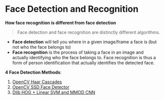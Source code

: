 # **Face Detection and Recognition**

**How face recognition is different from face detection**

> Face detection and face recognition are distinctly different algorithms. 
- **Face detection** will tell you where in a given image/frame a face is (but not who the face belongs to) 
- **Face recognition** is the process of taking a face in an image and actually identifying who the face belongs to. Face recognition is thus a form of person identification that actually identifies the detected face.

**4 Face Detection Methods**:
1. [OpenCV Haar Cascades](https://github.com/shejz/face-detection-recognition/tree/main/Face%20Detection%20with%20Haar%20Cascades)
2. [OpenCV SSD Face Detector](https://github.com/shejz/face-detection-recognition/tree/main/SSD%20Face%20Detector)
3. [Dlib HOG + Linear SVM and MMOD CNN](https://github.com/shejz/face-detection-recognition/tree/main/Face%20Detection%20with%20Dlib)
